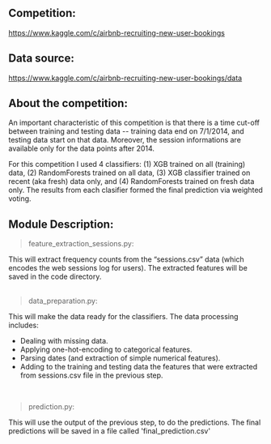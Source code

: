 
Competition:
-------------------------------
https://www.kaggle.com/c/airbnb-recruiting-new-user-bookings


Data source:
-------------------------------
https://www.kaggle.com/c/airbnb-recruiting-new-user-bookings/data


About the competition:
-------------------------------
An important characteristic of this competition is that there is a time cut-off
between training and testing data -- training data end on 7/1/2014, and testing
data start on that data. Moreover, the session informations are available only 
for the data points after 2014. 

For this competition I used 4 classifiers: (1) XGB trained on all (training) data, (2)
RandomForests trained on all data, (3) XGB classifier trained on recent 
(aka fresh) data only, and  (4) RandomForests trained on fresh data only.
The results from each clasifier formed the final prediction via weighted voting. 


Module Description:
-------------------------------

> feature_extraction_sessions.py:

This will extract frequency counts from the “sessions.csv” data (which encodes the web sessions log for users). The extracted features will be saved in the code directory. <br />
<br />

> data_preparation.py:

This will make the data ready for the classifiers.
The data processing includes:
- Dealing with missing data.
- Applying one-hot-encoding to categorical features.
- Parsing dates (and extraction of simple numerical features).
- Adding to the training and testing data the features that
  were extracted from sessions.csv file in the previous step. <br />
<br />

> prediction.py:

This will use the output of the previous step, to do the predictions. The final predictions will be saved in a file called 'final_prediction.csv' 
